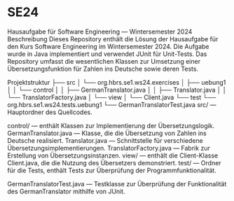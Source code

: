 # SE24
Hausaufgabe für Software Engineering — Wintersemester 2024
Beschreibung
Dieses Repository enthält die Lösung der Hausaufgabe für den Kurs Software Engineering im Wintersemester 2024. Die Aufgabe wurde in Java implementiert und verwendet JUnit für Unit-Tests. Das Repository umfasst die wesentlichen Klassen zur Umsetzung einer Übersetzungsfunktion für Zahlen ins Deutsche sowie deren Tests.

Projektstruktur
├── src
│   └── org.hbrs.se1.ws24.exercises
│       ├── uebung1
│       │   └── control
│       │       ├── GermanTranslator.java
│       │       ├── Translator.java
│       │       └── TranslatorFactory.java
│       └── view
│           └── Client.java
└── test
    └── org.hbrs.se1.ws24.tests.uebung1
        └── GermanTranslatorTest.java
src/ — Hauptordner des Quellcodes.

control/ — enthält Klassen zur Implementierung der Übersetzungslogik.
GermanTranslator.java — Klasse, die die Übersetzung von Zahlen ins Deutsche realisiert.
Translator.java — Schnittstelle für verschiedene Übersetzungsimplementierungen.
TranslatorFactory.java — Fabrik zur Erstellung von Übersetzungsinstanzen.
view/ — enthält die Client-Klasse Client.java, die die Nutzung des Übersetzers demonstriert.
test/ — Ordner für die Tests, enthält Tests zur Überprüfung der Programmfunktionalität.

GermanTranslatorTest.java — Testklasse zur Überprüfung der Funktionalität des GermanTranslator mithilfe von JUnit.
